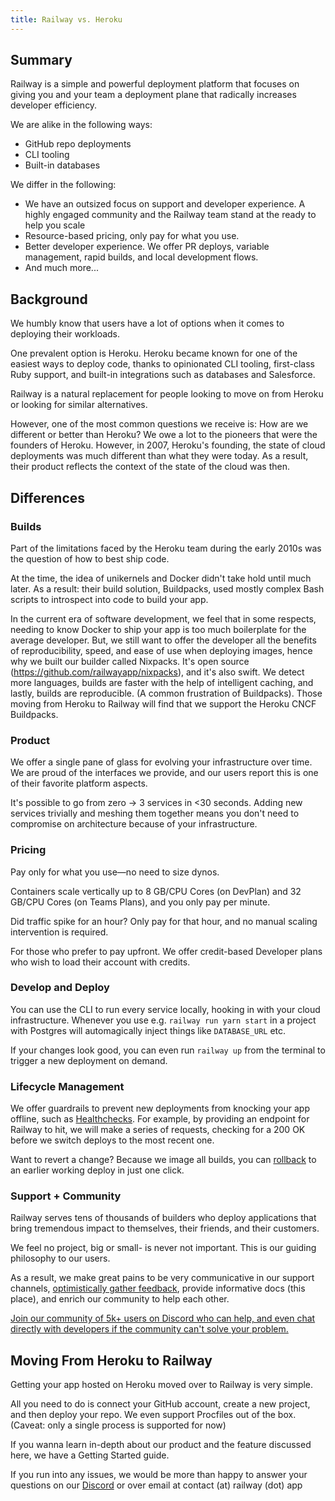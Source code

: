 ```yaml
---
title: Railway vs. Heroku
---
```


## Summary

Railway is a simple and powerful deployment platform that focuses on giving you and your team a deployment plane that radically increases developer efficiency.

We are alike in the following ways:

- GitHub repo deployments
- CLI tooling
- Built-in databases

We differ in the following:

- We have an outsized focus on support and developer experience. A highly engaged community and the Railway team stand at the ready to help you scale
- Resource-based pricing, only pay for what you use.
- Better developer experience. We offer PR deploys, variable management, rapid builds, and local development flows.
- And much more...

## Background

We humbly know that users have a lot of options when it comes to deploying their workloads.

One prevalent option is Heroku. Heroku became known for one of the easiest ways to deploy code, thanks to opinionated CLI tooling, first-class Ruby support, and built-in integrations such as databases and Salesforce.

Railway is a natural replacement for people looking to move on from Heroku or looking for similar alternatives.

However, one of the most common questions we receive is: How are we different or better than Heroku?
We owe a lot to the pioneers that were the founders of Heroku. However, in 2007, Heroku's founding, the state of cloud deployments was much different than what they were today. As a result, their product reflects the context of the state of the cloud was then.

## Differences

### Builds

Part of the limitations faced by the Heroku team during the early 2010s was the question of how to best ship code.

At the time, the idea of unikernels and Docker didn't take hold until much later. As a result: their build solution, Buildpacks, used mostly complex Bash scripts to introspect into code to build your app.

In the current era of software development, we feel that in some respects, needing to know Docker to ship your app is too much boilerplate for the average developer. But, we still want to offer the developer all the benefits of reproducibility, speed, and ease of use when deploying images, hence why we built our builder called Nixpacks.
It's open source (https://github.com/railwayapp/nixpacks), and it's also swift.
We detect more languages, builds are faster with the help of intelligent caching, and lastly, builds are reproducible. (A common frustration of Buildpacks).
Those moving from Heroku to Railway will find that we support the Heroku CNCF Buildpacks.

### Product

We offer a single pane of glass for evolving your infrastructure over time. We are proud of the interfaces we provide, and our users report this is one of their favorite platform aspects.

It's possible to go from zero → 3 services in <30 seconds. Adding new services trivially and meshing them together means you don't need to compromise on architecture because of your infrastructure.

### Pricing

Pay only for what you use—no need to size dynos.

Containers scale vertically up to 8 GB/CPU Cores (on DevPlan) and 32 GB/CPU Cores (on Teams Plans), and you only pay per minute.

Did traffic spike for an hour? Only pay for that hour, and no manual scaling intervention is required.

For those who prefer to pay upfront. We offer credit-based Developer plans who wish to load their account with credits.

### Develop and Deploy

You can use the CLI to run every service locally, hooking in with your cloud infrastructure. Whenever you use
e.g. `railway run yarn start` in a project with Postgres will automagically inject things like `DATABASE_URL` etc.

If your changes look good, you can even run `railway up` from the terminal to trigger a new deployment on demand.

### Lifecycle Management

We offer guardrails to prevent new deployments from knocking your app offline, such as [Healthchecks](/diagnose/healthchecks). For example, by providing an endpoint for Railway to hit, we will make a series of requests, checking for a 200 OK before we switch deploys to the most recent one.

Want to revert a change? Because we image all builds, you can [rollback](/deploy/deployments#rollback) to an earlier working deploy in just one click.

### Support + Community

Railway serves tens of thousands of builders who deploy applications that bring tremendous impact to themselves, their friends, and their customers.

We feel no project, big or small- is never not important. This is our guiding philosophy to our users.

As a result, we make great pains to be very communicative in our support channels, [optimistically gather feedback](https://feedback.railway.app/), provide informative docs (this place), and enrich our community to help each other.

[Join our community of 5k+ users on Discord who can help, and even chat directly with developers if the community can't solve your problem.](https://discord.gg/railway)

## Moving From Heroku to Railway

Getting your app hosted on Heroku moved over to Railway is very simple.

All you need to do is connect your GitHub account, create a new project, and then deploy your repo. We even support Procfiles out of the box. (Caveat: only a single process is supported for now)

If you wanna learn in-depth about our product and the feature discussed here, we have a Getting Started guide.

If you run into any issues, we would be more than happy to answer your questions on our [Discord](https://discord.gg/railway) or over email at contact (at) railway (dot) app
